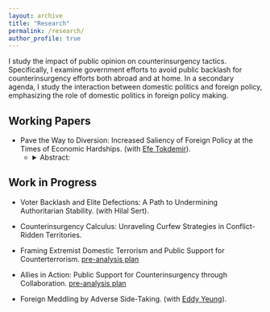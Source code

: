 ```yaml
---
layout: archive
title: "Research"
permalink: /research/
author_profile: true
---
```



I study the impact of public opinion on counterinsurgency tactics. Specifically, I examine government efforts to avoid public backlash for counterinsurgency efforts both abroad and at home. In a secondary agenda, I study the interaction between domestic politics and foreign policy, emphasizing the role of domestic politics in foreign policy making.


## Working Papers

<!-- - Constituents in Peril: How Political Channels and Public Services Influence Insurgent Tactics.
  -   <details>

        <summary>Abstract:</summary>
        Insurgents may risk their constituents' lives and protect themselves by conducting more indirect attacks against incumbent forces. Existing scholarship emphasizes the costs of civilian victimization on the responsible warring party. Extending this line of research, I ask under what conditions insurgent groups accept these costs, risking their own constituents' lives. I posit that insurgents employ riskier tactics that can put constituents' lives in danger when constituents are more likely to support the insurgency because of a lack of political channels and insufficient government public services. I test the implications of this theory using micro-level event data on construction and violence in Iraq from 2004 to 2009, survey data from Mosul after the city's liberation from the Islamic State, and cross-national data from over ninety conflicts from 1989 to 2013. I show that the increase in viable political channels, such as government centers or peace negotiations, exerts a substantial mitigating effect on the likelihood of insurgents engaging in indirect attacks within regions densely populated by their constituents. I also show that insurgents victimize civilians less when they do not provide public services better than the government. These outcomes highlight the broader significance of maintaining open political channels of communication with insurgent constituents and providing public services as the government, as they shape not only the relationship between the government and its citizens but also the dynamics between insurgent groups and their constituents. -->

- Pave the Way to Diversion: Increased Saliency of Foreign Policy at the Times of Economic Hardships. (with [Efe Tokdemir](https://www.efetokdemir.com/)).
  -   <details>

        <summary>Abstract:</summary>
        Most studies in diversionary use of force literature focus on drivers (e.g., economic crisis, presidential approvals) and target selection (e.g., rivals, human rights abusers, etc.), yet treat the public as passive followers of politics, who are ready to consume with whatever they are fed. This paper strongly challenges the ``passive audience'' assumption and theorizes about the preconditions of diversionary use of force by building a bridge between the motivations and actions to divert. We argue that when leaders have incentives to resort to the use of force abroad for diversionary purposes, they first need to increase the salience of foreign policy issues in the public sphere to pave the ground for the public to take the bait. We test this argument in the context of the US, using a mediation model between economic difficulties and the use of force abroad through increased salience of foreign policy issues by collecting presidential speeches from 1945 to 2019. Our findings show that leaders do not treat the public as passive consumers, but attempt to shape their predispositions first to have them convinced about the policy. In so doing, our paper contributes to the diversionary use of force literature in both theoretical and empirical ends: we do not only advance the theoretical mechanism by arguing that leaders also need to prepare the public for their strategy, but also provide a more accurate test by adopting a mediation model instead of a moderation one in testing the novel theoretical mechanism.

## Work in Progress
- Voter Backlash and Elite Defections: A Path to Undermining Authoritarian Stability. (with Hilal Sert).

- Counterinsurgency Calculus: Unraveling Curfew Strategies in Conflict-Ridden Territories.
  
- Framing Extremist Domestic Terrorism and Public Support for Counterterrorism. [pre-analysis plan](https://osf.io/x2r6d)

- Allies in Action: Public Support for Counterinsurgency through Collaboration. [pre-analysis plan](https://osf.io/vqzgr)

- Foreign Meddling by Adverse Side-Taking. (with [Eddy Yeung](https://eddy-yeung.github.io/)).


